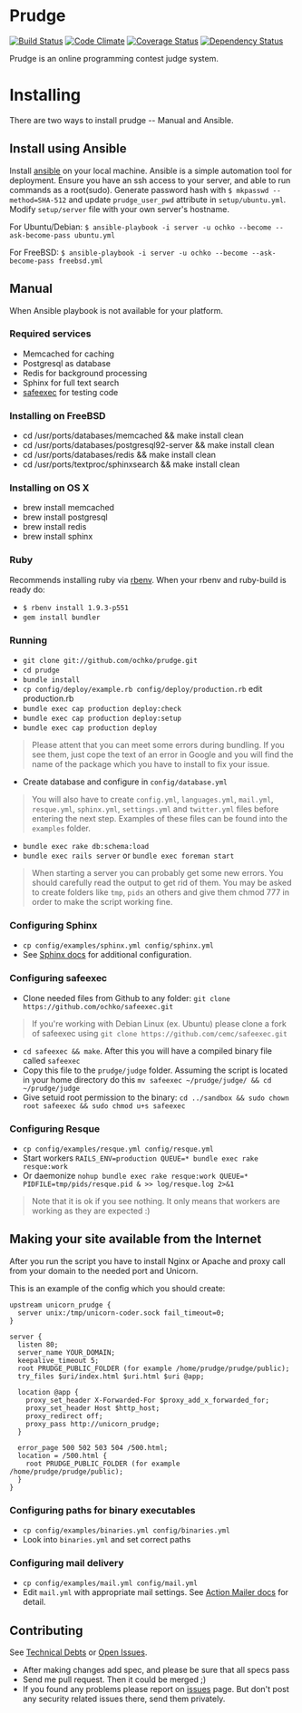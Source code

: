 # Prudge
[![Build Status](https://travis-ci.org/ochko/prudge.png?branch=master)](https://travis-ci.org/ochko/prudge)
[![Code Climate](https://codeclimate.com/github/ochko/prudge.png)](https://codeclimate.com/github/ochko/prudge)
[![Coverage Status](https://coveralls.io/repos/ochko/prudge/badge.png?branch=master)](https://coveralls.io/r/ochko/prudge?branch=master)
[![Dependency Status](https://gemnasium.com/ochko/prudge.png)](https://gemnasium.com/ochko/prudge)

Prudge is an online programming contest judge system.

# Installing

There are two ways to install prudge -- Manual and Ansible.

## Install using Ansible

Install [ansible](http://docs.ansible.com/intro_installation.html) on your local machine. Ansible is a simple automation tool for deployment. Ensure you have an ssh access to your server, and able to run commands as a root(sudo).
Generate password hash with `$ mkpasswd --method=SHA-512` and update `prudge_user_pwd` attribute in `setup/ubuntu.yml`.
Modify `setup/server` file with your own server's hostname.

For Ubuntu/Debian:
`$ ansible-playbook -i server -u ochko --become --ask-become-pass ubuntu.yml`

For FreeBSD:
`$ ansible-playbook -i server -u ochko --become --ask-become-pass freebsd.yml`

## Manual

When Ansible playbook is not available for your platform.

### Required services
* Memcached for caching
* Postgresql as database
* Redis for background processing
* Sphinx for full text search
* [safeexec](https://github.com/ochko/safeexec) for testing code

### Installing on FreeBSD
* cd /usr/ports/databases/memcached && make install clean
* cd /usr/ports/databases/postgresql92-server && make install clean
* cd /usr/ports/databases/redis && make install clean
* cd /usr/ports/textproc/sphinxsearch && make install clean

### Installing on OS X
* brew install memcached
* brew install postgresql
* brew install redis
* brew install sphinx

### Ruby
Recommends installing ruby via [rbenv](https://github.com/sstephenson/rbenv).
When your rbenv and ruby-build is ready do:

* `$ rbenv install 1.9.3-p551`
* `gem install bundler`

### Running
* `git clone git://github.com/ochko/prudge.git`
* `cd prudge`
* `bundle install`
* `cp config/deploy/example.rb config/deploy/production.rb` edit production.rb
* `bundle exec cap production deploy:check`
* `bundle exec cap production deploy:setup`
* `bundle exec cap production deploy`

> Please attent that you can meet some errors during bundling. If you see them, just cope the text of an error in Google and you will find the name of the package which you have to install to fix your issue.

* Create database and configure in `config/database.yml`

> You will also have to create `config.yml`, `languages.yml`, `mail.yml`, `resque.yml`, `sphinx.yml`, `settings.yml` and `twitter.yml` files before entering the next step. Examples of these files can be found into the `examples` folder.

* `bundle exec rake db:schema:load`
* `bundle exec rails server` or `bundle exec foreman start`

> When starting a server you can probably get some new errors. You should carefully read the output to get rid of them. You may be asked to create folders like `tmp`, `pids` an others and give them chmod 777 in order to make the script working fine.

### Configuring Sphinx
* `cp config/examples/sphinx.yml config/sphinx.yml`
* See [Sphinx docs](http://sphinxsearch.com/docs/current.html) for additional configuration.

### Configuring safeexec
* Clone needed files from Github to any folder: `git clone https://github.com/ochko/safeexec.git`

> If you're working with Debian Linux (ex. Ubuntu) please clone a fork of safeexec using `git clone https://github.com/cemc/safeexec.git`

* `cd safeexec && make`. After this you will have a compiled binary file called `safeexec`
* Copy this file to the `prudge/judge` folder. Assuming the script is located in your home directory do this `mv safeexec ~/prudge/judge/ && cd ~/prudge/judge`
* Give setuid root permission to the binary: `cd ../sandbox && sudo chown root safeexec && sudo chmod u+s safeexec`

### Configuring Resque
* `cp config/examples/resque.yml config/resque.yml`
* Start workers `RAILS_ENV=production QUEUE=* bundle exec rake resque:work`
* Or daemonize `nohup bundle exec rake resque:work QUEUE=* PIDFILE=tmp/pids/resque.pid & >> log/resque.log 2>&1`

> Note that it is ok if you see nothing. It only means that workers are working as they are expected :)

## Making your site available from the Internet
After you run the script you have to install Nginx or Apache and proxy call from your domain to the needed port and Unicorn.

This is an example of the config which you should create:
```
upstream unicorn_prudge {
  server unix:/tmp/unicorn-coder.sock fail_timeout=0;
}

server {
  listen 80;
  server_name YOUR_DOMAIN;
  keepalive_timeout 5;
  root PRUDGE_PUBLIC_FOLDER (for example /home/prudge/prudge/public);
  try_files $uri/index.html $uri.html $uri @app;

  location @app {
    proxy_set_header X-Forwarded-For $proxy_add_x_forwarded_for;
    proxy_set_header Host $http_host;
    proxy_redirect off;
    proxy_pass http://unicorn_prudge;
  }

  error_page 500 502 503 504 /500.html;
  location = /500.html {
    root PRUDGE_PUBLIC_FOLDER (for example /home/prudge/prudge/public);
  }
}
```

### Configuring paths for binary executables
* `cp config/examples/binaries.yml config/binaries.yml`
* Look into `binaries.yml` and set correct paths

### Configuring mail delivery
* `cp config/examples/mail.yml config/mail.yml`
* Edit `mail.yml` with appropriate mail settings. See [Action Mailer docs](http://guides.rubyonrails.org/action_mailer_basics.html#example-action-mailer-configuration) for detail.

## Contributing
See [Technical Debts](https://github.com/ochko/prudge/blob/master/TechDebt.md) or [Open Issues](https://github.com/ochko/prudge/issues).
* After making changes add spec, and please be sure that all specs pass
* Send me pull request. Then it could be merged ;)
* If you found any problems please report on [issues](https://github.com/ochko/prudge/issues) page. But don't post any security related issues there, send them privately.
